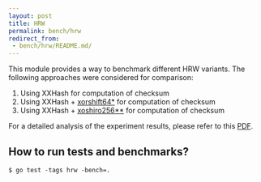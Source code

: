 ```yaml
---
layout: post
title: HRW
permalink: bench/hrw
redirect_from:
 - bench/hrw/README.md/
---
```


This module provides a way to benchmark different HRW variants.
The following approaches were considered for comparison:
1. Using XXHash for computation of checksum
2. Using XXHash + [xorshift64*](https://en.wikipedia.org/wiki/Xorshift#xorshift*) for computation of checksum
3. Using XXHash + [xoshiro256**](http://xoshiro.di.unimi.it/) for computation of checksum

For a detailed analysis of the experiment results, please refer to this [PDF](experiments.pdf).

## How to run tests and benchmarks?

```console
$ go test -tags hrw -bench=. 
```

